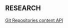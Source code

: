 ### 

## RESEARCH
[Git Repositories content API](https://docs.github.com/en/rest/repos/contents?apiVersion=2022-11-28#about-the-repository-contents-api)
